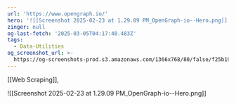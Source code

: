 ```yaml
---
url: 'https://www.opengraph.io/'
hero: '![[Screenshot 2025-02-23 at 1.29.09 PM_OpenGraph-io--Hero.png]]'
zinger: null
og-last-fetch: '2025-03-05T04:17:40.483Z'
tags:
  - Data-Utilities
og_screenshot_url: >-
  https://og-screenshots-prod.s3.amazonaws.com/1366x768/80/false/f25b1986d91d2d85c1941a9edbec346ae1fcc3300267fc9564ac349ca0764f8b.jpeg
---
```

[[Web Scraping]], 

![[Screenshot 2025-02-23 at 1.29.09 PM_OpenGraph-io--Hero.png]]
